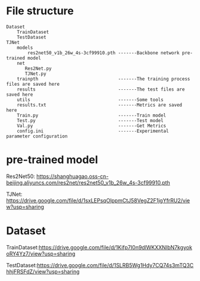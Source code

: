 # File structure
    Dataset
        TrainDataset
        TestDataset
    TJNet
        models
            res2net50_v1b_26w_4s-3cf99910.pth -------Backbone network pre-trained model
        net
           Res2Net.py                         
           TJNet.py
        trainpth                              -------The training process files are saved here
        results                               -------The test files are saved here
        utils                                 -------Some tools
        results.txt                           -------Metrics are saved here
        Train.py                              -------Train model
        Test.py                               -------Test model
        Val.py                                -------Get Metrics
        config.ini						      -------Experimental parameter configuration
# pre-trained model
Res2Net50: https://shanghuagao.oss-cn-beijing.aliyuncs.com/res2net/res2net50_v1b_26w_4s-3cf99910.pth

TJNet: https://drive.google.com/file/d/1sxLEPsqOlppmCtJ58VegZ2F1jgYfrRU2/view?usp=sharing

# Dataset
TrainDataset:https://drive.google.com/file/d/1Kifp7I0n9dlWKXXNIbN7kgyokoRY4Yz7/view?usp=sharing

TestDataset:https://drive.google.com/file/d/1SLRB5Wg1Hdy7CQ74s3mTQ3ChhjFRSFdZ/view?usp=sharing
